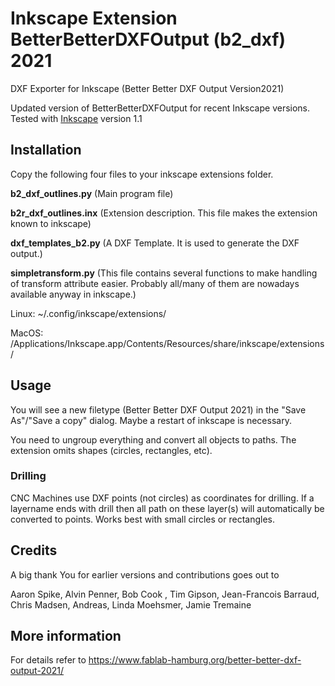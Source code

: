 # Inkscape Extension BetterBetterDXFOutput (b2_dxf) 2021
DXF Exporter for Inkscape (Better Better DXF Output Version2021)

Updated version of BetterBetterDXFOutput for recent Inkscape versions. Tested with [Inkscape](https://inkscape.org) version 1.1

## Installation ##

Copy the following four files to your inkscape extensions folder. 

**b2_dxf_outlines.py** (Main program file)

**b2r_dxf_outlines.inx** (Extension description. This file makes the extension known to inkscape)

**dxf_templates_b2.py** (A DXF Template. It is used to generate the DXF output.)

**simpletransform.py** (This file contains several functions to make handling of transform
attribute easier. Probably all/many of them are nowadays available anyway in inkscape.)

Linux:
~/.config/inkscape/extensions/ 

MacOS:
/Applications/Inkscape.app/Contents/Resources/share/inkscape/extensions/

## Usage ##
You will see a new filetype (Better Better DXF Output 2021) in the "Save As"/"Save a copy" dialog. Maybe a restart of inkscape is necessary.

You need to ungroup everything and convert all objects to paths. The extension omits shapes (circles, rectangles, etc). 

### Drilling ###

CNC Machines use DXF points (not circles) as coordinates for drilling. If a layername ends with drill then all path on these layer(s) will automatically be converted to points. Works best with small circles or rectangles.


## Credits

A big thank You for earlier versions and contributions goes out to

Aaron Spike, Alvin Penner, Bob Cook , Tim Gipson, Jean-Francois Barraud, Chris Madsen, Andreas, Linda Moehsmer, Jamie Tremaine

## More information

For details refer to https://www.fablab-hamburg.org/better-better-dxf-output-2021/
